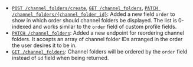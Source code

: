 * [`POST /channel_folders/create`](/api/create-channel-folder),
  [`GET /channel_folders`](/api/get-channel-folders),
  [`PATCH /channel_folders/{channel_folder_id}`](/api/update-channel-folder):
  Added a new field `order` to show in which order should channel folders be
  displayed. The list is 0-indexed and works similar to the `order` field of
  custom profile fields.
* [`PATCH /channel_folders`](/api/patch-channel-folders): Added a new
  endpoint for reordering channel folders. It accepts an array of channel
  folder IDs arranged in the order the user desires it to be in.
* [`GET /channel_folders`](/api/get-channel-folders): Channel folders will
  be ordered by the `order` field instead of `id` field when being returned.
